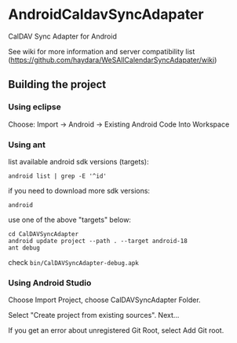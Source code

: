 # AndroidCaldavSyncAdapater

CalDAV Sync Adapter for Android

See wiki for more information and server compatibility list (https://github.com/haydara/WeSAllCalendarSyncAdapater/wiki)

## Building the project

### Using eclipse
Choose: Import -> Android -> Existing Android Code Into Workspace

### Using ant
list available android sdk versions (targets):

    android list | grep -E '^id'

if you need to download more sdk versions:

    android

use one of the above "targets" below:

    cd CalDAVSyncAdapter
    android update project --path . --target android-18
    ant debug

check `bin/CalDAVSyncAdapter-debug.apk`

### Using Android Studio

Choose Import Project, choose CalDAVSyncAdapter Folder.

Select "Create project from existing sources". Next...

If you get an error about unregistered Git Root, select Add Git root.

